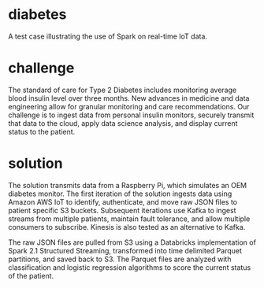 # diabetes
A test case illustrating the use of Spark on real-time IoT data.

# challenge
The standard of care for Type 2 Diabetes includes monitoring average blood insulin level over three months.  New advances in medicine and data engineering allow for granular monitoring and care recommendations.  Our challenge is to ingest data from personal insulin monitors, securely transmit that data to the cloud, apply data science analysis, and display current status to the patient.

# solution
The solution transmits data from a Raspberry Pi, which simulates an OEM diabetes monitor. The first iteration of the solution ingests data using Amazon AWS IoT to identify, authenticate, and move raw JSON files to patient specific S3 buckets. Subsequent iterations use Kafka to ingest streams from multiple patients, maintain fault tolerance, and allow multiple consumers to subscribe. Kinesis is also tested as an alternative to Kafka. 

The raw JSON files are pulled from S3 using a Databricks implementation of Spark 2.1 Structured Streaming, transformed into time delimited Parquet partitions, and saved back to S3. The Parquet files are analyzed with classification and logistic regression algorithms to score the current status of the patient.
